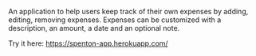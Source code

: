 An application to help users keep track of their own expenses by adding, editing, removing expenses. Expenses can be customized with a description, an amount, a date and an optional note.

Try it here: 
https://spenton-app.herokuapp.com/
